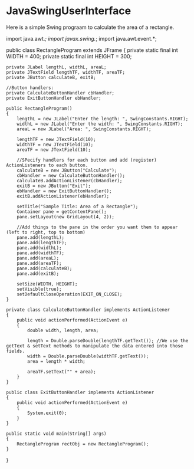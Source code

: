# JavaSwingUserInterface
Here is a simple Swing prograam to calculate the area of a rectangle.


import java.awt.*;
import javax.swing.*;
import java.awt.event.*;

public class RectangleProgram extends JFrame
{
	private static final int WIDTH = 400;
	private static final int HEIGHT = 300;
	
	private JLabel lengthL, widthL, areaL;
	private JTextField lengthTF, widthTF, areaTF;
	private JButton calculateB, exitB;
	
	//Button handlers:
	private CalculateButtonHandler cbHandler;
	private ExitButtonHandler ebHandler;
	
	public RectangleProgram()
	{
		lengthL = new JLabel("Enter the length: ", SwingConstants.RIGHT);
		widthL = new JLabel("Enter the width: ", SwingConstants.RIGHT);
		areaL = new JLabel("Area: ", SwingConstants.RIGHT);
		
		lengthTF = new JTextField(10);
		widthTF = new JTextField(10);
		areaTF = new JTextField(10);
		
		//SPecify handlers for each button and add (register) ActionListeners to each button.
		calculateB = new JButton("Calculate");
		cbHandler = new CalculateButtonHandler();
		calculateB.addActionListener(cbHandler);
		exitB = new JButton("Exit");
		ebHandler = new ExitButtonHandler();
		exitB.addActionListener(ebHandler);
		
		setTitle("Sample Title: Area of a Rectangle");
		Container pane = getContentPane();
		pane.setLayout(new GridLayout(4, 2));
		
		//Add things to the pane in the order you want them to appear (left to right, top to bottom)
		pane.add(lengthL);
		pane.add(lengthTF);
		pane.add(widthL);
		pane.add(widthTF);
		pane.add(areaL);
		pane.add(areaTF);
		pane.add(calculateB);
		pane.add(exitB);
		
		setSize(WIDTH, HEIGHT);
		setVisible(true);
		setDefaultCloseOperation(EXIT_ON_CLOSE);
	}
	
	private class CalculateButtonHandler implements ActionListener
	{
		public void actionPerformed(ActionEvent e)
		{
			double width, length, area;
			
			length = Double.parseDouble(lengthTF.getText()); //We use the getText & setText methods to manipulate the data entered into those fields.
			width = Double.parseDouble(widthTF.getText());
			area = length * width;
			
			areaTF.setText("" + area);
		}
	}
	
	public class ExitButtonHandler implements ActionListener
	{
		public void actionPerformed(ActionEvent e)
		{
			System.exit(0);
		}
	}
	
	public static void main(String[] args)
	{
		RectangleProgram rectObj = new RectangleProgram();
	}
	
}


